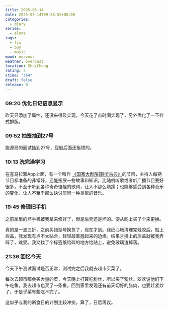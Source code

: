 ```yaml
---
title: 2025-05-14
date: 2025-05-14T09:38:52+08:00
categories:
  - diary
series:
  - alone
tags:
  - fix
  - buy
  - music
mood: nervous
weather: overcast
location: ShuiCheng
rating: 3
stime: "364"
draft: false
release: 0
---
```

### 09:20 优化日记信息显示

昨天只添加了属性，还没来得及实现，今天花了点时间实现了，另外优化了一下样式排版。

### 09:52 抽签抽到27号

能源局的面试抽到27号，屁股后面还挺烦的。

### 10:13 洗完澡学习

在喜马拉雅App上面，有一个叫作 [《国家大剧院|聆听古典》](https://m.ximalaya.com/album/2801256?from=pc)的节目，主持人每期节目都准备的非常好，还能拓展一些故事和知识。比随机听歌或者听广播节目要好很多，不至于听到各种奇奇怪怪的歌词，让人不那么烦躁；也能够感受到各种音乐的变化，让人不至于那么快讨厌同一种类型的音乐。

### 19:45 修理旧手机

之前家里的坏手机被我拿来修好了，但是后壳还是坏的。便从网上买了个来更换。

真的是一波三折，之前买错型号换货了，现在才到。我细心地清理完残胶后，贴上后盖，我发现有点不太贴合，轻轻敲着翘起来的边缘。结果才换上的后盖就被我弄碎了，难受。我又找了个标签纸给碎的地方给贴上，避免玻璃渣掉落。

### 21:36 回忆今天

今天下午测试面试是否正常，测试完之后我就去超市买菜了。

每次去超市都会买大量的菜，今天晚上打算吃粉丝，所以买了粉丝。欢欢说他们下午吃鱼，我去超市也买了一条鱼。回到家里发现还有前天切好的腊肉，也要赶紧炒了，于是乎菜有些吃不完了。

这似乎与我的断食日的计划比较冲突，算了，日后再议。